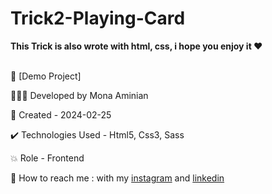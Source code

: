# Trick2-Playing-Card
 **This Trick is also wrote with html, css, i hope you enjoy it ❤**
<br></br>

🔗 [Demo Project]

👩🏻‍💻 Developed by Mona Aminian

📆 Created - 2024-02-25

✔️ Technologies Used - Html5, Css3, Sass

💥 Role - Frontend

📲 How to reach me : with my [instagram](https://www.instagram.com/mona.aminian.web) and [linkedin](https://www.linkedin.com/in/mona-aminian-119427169)
